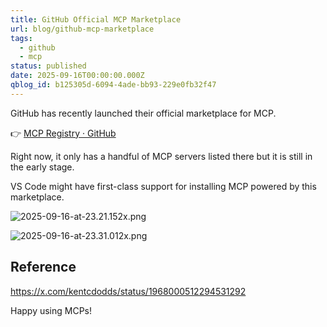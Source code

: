 ```yaml
---
title: GitHub Official MCP Marketplace
url: blog/github-mcp-marketplace
tags:
  - github
  - mcp
status: published
date: 2025-09-16T00:00:00.000Z
qblog_id: b125305d-6094-4ade-bb93-229e0fb32f47
---
```


GitHub has recently launched their official marketplace for MCP.

👉 [MCP Registry · GitHub](https://github.com/mcp)

Right now, it only has a handful of MCP servers listed there but it is still in the early stage.

VS Code might have first-class support for installing MCP powered by this marketplace.

![2025-09-16-at-23.21.152x.png](https://images.nesin.io/f_auto,q_auto/qblog/AIEngineerGuide/2025-09/bdou1ndsbs3ozwglrwzp)

![2025-09-16-at-23.31.012x.png](https://images.nesin.io/f_auto,q_auto/qblog/AIEngineerGuide/2025-09/aw4ny1gkbtygyhw4d5sb)

## Reference
https://x.com/kentcdodds/status/1968000512294531292

Happy using MCPs!